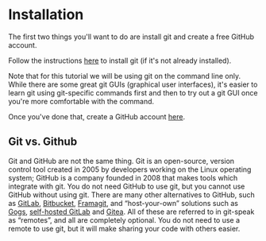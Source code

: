 # Installation

The first two things you'll want to do are install git and create a free GitHub account.

Follow the instructions [here](https://www.atlassian.com/git/tutorials/install-git) to install git (if it's not already installed).

Note that for this tutorial we will be using git on the command line only. While there are some great git GUIs (graphical user interfaces), it's easier to learn git using git-specific commands first and then to try out a git GUI once you're more comfortable with the command.

Once you've done that, create a GitHub account [here](https://github.com/).

## Git vs. Github
Git and GitHub are not the same thing. Git is an open-source, version control tool created in 2005 by developers working on the Linux operating system; GitHub is a company founded in 2008 that makes tools which integrate with git. You do not need GitHub to use git, but you cannot use GitHub without using git. There are many other alternatives to GitHub, such as [GitLab](https://gitlab.com/), [Bitbucket](https://bitbucket.org/), [Framagit](https://framagit.org/), and “host-your-own” solutions such as [Gogs](https://gogs.io/), [self-hosted GitLab](https://about.gitlab.com/install/) and [Gitea](https://gitea.io/). All of these are referred to in git-speak as “remotes”, and all are completely optional. You do not need to use a remote to use git, but it will make sharing your code with others easier.
